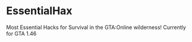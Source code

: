# EssentialHax

Most Essential Hacks for Survival in the GTA:Online wilderness!
Currently for GTA 1.46
